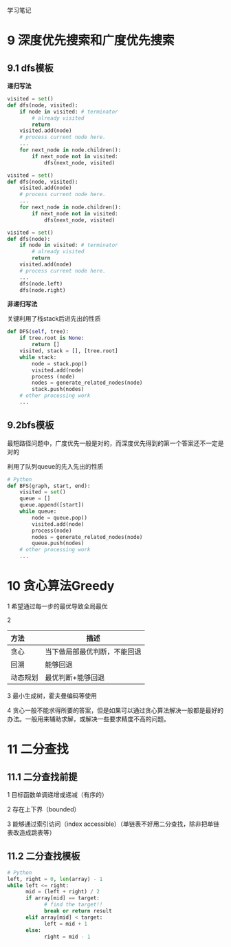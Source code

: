 学习笔记

# 9 深度优先搜索和广度优先搜索

## 9.1 dfs模板

**递归写法**

```python
visited = set() 
def dfs(node, visited):
    if node in visited: # terminator
    	# already visited 
    	return 
	visited.add(node) 
	# process current node here. 
	...
	for next_node in node.children(): 
		if next_node not in visited: 
			dfs(next_node, visited)
```

```python
visited = set() 
def dfs(node, visited):
	visited.add(node) 
	# process current node here. 
	...
	for next_node in node.children(): 
		if next_node not in visited: 
			dfs(next_node, visited)
```

```python
visited = set() 
def dfs(node):
    if node in visited: # terminator
    	# already visited 
    	return 
	visited.add(node)  
	# process current node here. 
	...
	dfs(node.left)
    dfs(node.right)
```

**非递归写法**

关键利用了栈stack后进先出的性质

```python
def DFS(self, tree): 
	if tree.root is None: 
		return [] 
	visited, stack = [], [tree.root]
	while stack: 
		node = stack.pop() 
		visited.add(node)
		process (node) 
		nodes = generate_related_nodes(node) 
		stack.push(nodes) 
	# other processing work 
	...
```

## 9.2bfs模板

最短路径问题中，广度优先一般是对的，而深度优先得到的第一个答案还不一定是对的

利用了队列queue的先入先出的性质

```python
# Python
def BFS(graph, start, end):
    visited = set()
	queue = [] 
	queue.append([start]) 
	while queue: 
		node = queue.pop() 
		visited.add(node)
		process(node) 
		nodes = generate_related_nodes(node) 
		queue.push(nodes)
	# other processing work 
	...
```

# 10 贪心算法Greedy

1 希望通过每一步的最优导致全局最优

2 

| 方法     | 描述                         |
| :------- | ---------------------------- |
| 贪心     | 当下做局部最优判断，不能回退 |
| 回溯     | 能够回退                     |
| 动态规划 | 最优判断+能够回退            |

3 最小生成树，霍夫曼编码等使用

4 贪心一般不能求得所要的答案，但是如果可以通过贪心算法解决一般都是最好的办法。一般用来辅助求解，或解决一些要求精度不高的问题。

# 11 二分查找

## 11.1 二分查找前提

1 目标函数单调递增或递减（有序的）

2 存在上下界（bounded）

3 能够通过索引访问（index accessible）（单链表不好用二分查找，除非把单链表改造成跳表等）

## 11.2 二分查找模板

```Python
# Python
left, right = 0, len(array) - 1 
while left <= right: 
	  mid = (left + right) / 2 
	  if array[mid] == target: 
		    # find the target!! 
		    break or return result 
	  elif array[mid] < target: 
		    left = mid + 1 
	  else: 
		    right = mid - 1
```



